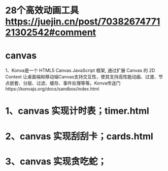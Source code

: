 # 28个高效动画工具 https://juejin.cn/post/7038267477121302542#comment
# canvas
1、Konva是一个 HTML5 Canvas JavaScript 框架, 通过扩展 Canvas 的 2D Context 让桌面端和移动端Canvas支持交互性，使其支持高性能动画、过渡、节点嵌套、分层、过滤、缓存、事件处理等等。Konva传送门https://konvajs.org/docs/sandbox/index.html

# 1、canvas 实现计时表；timer.html
# 2、canvas 实现刮刮卡；cards.html
# 3、canvas 实现贪吃蛇；